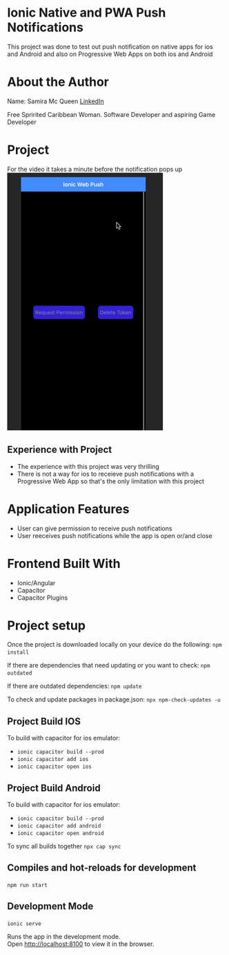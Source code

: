 # Ionic Native and PWA Push Notifications
This project was done to test out push notification on native apps for ios and Android and also on Progressive Web Apps on both ios and Android

# About the Author
Name: Samira Mc Queen
[LinkedIn](https://www.linkedin.com/in/samira-mc-queen-1882431a7/)

Free Spririted Caribbean Woman.
Software Developer and aspiring Game Developer

# Project 
For the video it takes a minute before the notification pops up
![Video](src/assets/pwa-push.gif)

## Experience with Project
- The experience with this project was very thrilling
- There is not a way for ios to receieve push notifications with a Progressive Web App so that's the only limitation with this project

# Application Features
- User can give permission to receive push notifications
- User reeceives push notifications while the app is open or/and close

# Frontend Built With
- Ionic/Angular
- Capacitor 
- Capacitor Plugins


# Project setup
Once the project is downloaded locally on your device do the following:
`
npm install
`

If there are dependencies that need updating or you want to check:
`
npm outdated
`

If there are outdated dependencies:
`
npm update
`

To check and update packages in package.json:
`
npx npm-check-updates -u
`

## Project Build IOS
To build with capacitor for ios emulator:

- `ionic capacitor build --prod`
- `ionic capacitor add ios`
- `ionic capacitor open ios`

## Project Build Android
To build with capacitor for ios emulator:

- `ionic capacitor build --prod`
- `ionic capacitor add android`
- `ionic capacitor open android`

To sync all builds together
`
npx cap sync
`

## Compiles and hot-reloads for development
`
npm run start
`
## Development Mode
`ionic serve
`

Runs the app in the development mode.\
Open [http://localhost:8100](http://localhost:8100) to view it in the browser.

